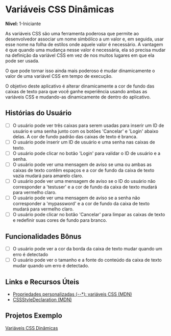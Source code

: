 # Variáveis CSS Dinâmicas

**Nível:** 1-Iniciante

As variáveis CSS são uma ferramenta poderosa que permite ao desenvolvedor associar um
nome simbólico a um valor e, em seguida, usar esse nome na folha de estilos onde aquele
valor é necessário. A vantagem é que quando uma mudança nesse valor é 
necessária, ela só precisa mudar na definição da variável CSS em vez de 
nos muitos lugares em que ela pode ser usada.

O que pode tornar isso ainda mais poderoso é mudar dinamicamente o valor de uma
variável CSS em tempo de execução.

O objetivo deste aplicativo é alterar dinamicamente a cor de fundo das caixas de texto
para que você ganhe experiência usando ambas as variáveis CSS e mudando-as dinamicamente 
de dentro do aplicativo.

## Histórias do Usuário

- [ ] O usuário pode ver três caixas para serem usadas para inserir um ID de usuário e uma senha
junto com os botões 'Cancelar' e 'Login' abaixo delas. A cor de fundo padrão
das caixas de texto é branca.
- [ ] O usuário pode inserir um ID de usuário e uma senha nas caixas de texto.
- [ ] O usuário pode clicar no botão 'Login' para validar o ID de usuário e a senha.
- [ ] O usuário pode ver uma mensagem de aviso se uma ou ambas as caixas de texto contêm
espaços e a cor de fundo da caixa de texto vazia mudará para amarelo claro.
- [ ] O usuário pode ver uma mensagem de aviso se o ID do usuário não corresponder a 'testuser'
e a cor de fundo da caixa de texto mudará para vermelho claro.
- [ ] O usuário pode ver uma mensagem de aviso se a senha não corresponder a 'mypassword'
e a cor de fundo da caixa de texto mudará para vermelho claro.
- [ ] O usuário pode clicar no botão 'Cancelar' para limpar as caixas de texto e redefinir
suas cores de fundo para branco.

## Funcionalidades Bônus

- [ ] O usuário pode ver a cor da borda da caixa de texto mudar quando um erro é
detectado
- [ ] O usuário pode ver o tamanho e a fonte do conteúdo da caixa de texto mudar
quando um erro é detectado.

## Links e Recursos Úteis

- [Propriedades personalizadas (--*): variáveis CSS (MDN)](https://developer.mozilla.org/pt-BR/docs/Web/CSS/--*)
- [CSSStyleDeclaration (MDN)](https://developer.mozilla.org/pt-BR/docs/Web/API/CSSStyleDeclaration)

## Projetos Exemplo

[Variáveis CSS Dinâmicas](https://codepen.io/gordawn/pen/oOWBXX)
